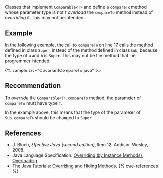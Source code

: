 Classes that implement `Comparable<T>` and define a `compareTo` method whose parameter type is not `T` *overload* the `compareTo` method instead of *overriding* it. This may not be intended.


## Example
In the following example, the call to `compareTo` on line 17 calls the method defined in class `Super`, instead of the method defined in class `Sub`, because the type of `a` and `b` is `Super`. This may not be the method that the programmer intended.

{% sample src="CovariantCompareTo.java" %}

## Recommendation
To *override* the `Comparable<T>.compareTo` method, the parameter of `compareTo` must have type `T`.

In the example above, this means that the type of the parameter of `Sub.compareTo` should be changed to `Super`.


## References
* J. Bloch, *Effective Java (second edition)*, Item 12. Addison-Wesley, 2008.
* Java Language Specification: [Overriding (by Instance Methods)](https://docs.oracle.com/javase/specs/jls/se11/html/jls-8.html#jls-8.4.8.1), [Overloading](https://docs.oracle.com/javase/specs/jls/se11/html/jls-8.html#jls-8.4.9).
* The Java Tutorials: [Overriding and Hiding Methods](https://docs.oracle.com/javase/tutorial/java/IandI/override.html).
{% cwe-references %}
